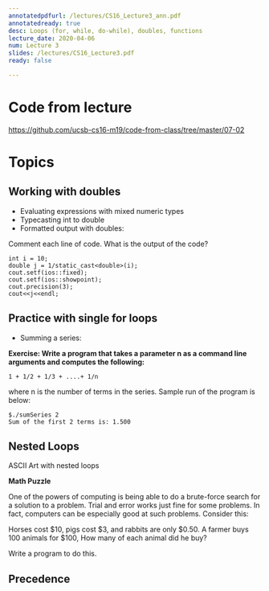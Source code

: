 ```yaml
---
annotatedpdfurl: /lectures/CS16_Lecture3_ann.pdf
annotatedready: true
desc: Loops (for, while, do-while), doubles, functions
lecture_date: 2020-04-06
num: Lecture 3
slides: /lectures/CS16_Lecture3.pdf
ready: false

---
```


<!--
# Lecture videos

You should change the quality to the highest setting. And I'm sorry that I say "uh" a lot—at least you can watch at twice the speed and get it over with!

- Precedence, assigning using constructors, `cerr` (watch this first): <https://www.youtube.com/watch?v=J5mCrJ3yUlg>
- Main lecture: <https://www.youtube.com/watch?v=06yplj26938>
-->

# Code from lecture

<https://github.com/ucsb-cs16-m19/code-from-class/tree/master/07-02>

# Topics

## Working with doubles
* Evaluating expressions with mixed numeric types
* Typecasting int to double 
* Formatted output with doubles:

Comment each line of code. What is the output of the code?
```
int i = 10;
double j = 1/static_cast<double>(i);
cout.setf(ios::fixed);
cout.setf(ios::showpoint);
cout.precision(3);
cout<<j<<endl;
```
## Practice with single for loops
* Summing a series: 

**Exercise: Write a program that takes a parameter n as a command line arguments and computes the following:**

```
1 + 1/2 + 1/3 + ....+ 1/n
```
where n is the number of terms in the series. Sample run of the program is below:

```
$./sumSeries 2
Sum of the first 2 terms is: 1.500
```
## Nested Loops

ASCII Art with nested loops

**Math Puzzle**

One of the powers of computing is being able to do a brute-force search for a solution to a problem. Trial and error works just fine for some problems. In fact, computers can be especially good at such problems. Consider this:

Horses cost $10, pigs cost $3, and rabbits are only $0.50. A farmer buys 100 animals for $100, How many of each animal did he buy?  

Write a program to do this.

## Precedence

